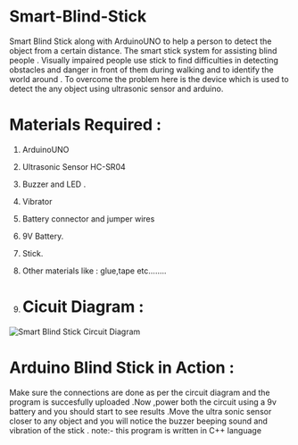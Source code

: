 # Smart-Blind-Stick
Smart Blind Stick along with ArduinoUNO to help a person to detect the object from a certain distance.
The smart stick system for assisting blind people . Visually impaired people use stick to find difficulties in detecting obstacles and danger in front of them during walking and to identify the world around .
To overcome the problem here is the device which is used to detect the any object using ultrasonic sensor and arduino.

# Materials Required : 
  1. ArduinoUNO
  2. Ultrasonic Sensor HC-SR04
  3. Buzzer and LED .
  4. Vibrator 
  5. Battery connector and jumper wires
  6. 9V Battery.
  7. Stick.
  8. Other materials like : glue,tape etc........

  9. # Cicuit Diagram :
![Smart Blind Stick Circuit Diagram](https://github.com/shivasaisandela2002/smart-blind-stick/assets/114988509/81a802d5-46ed-446c-b5d1-4575022d8b4e)

# Arduino Blind Stick in Action :
Make sure the connections are done as per the circuit diagram and the program is succesfully uploaded .Now ,power both the circuit using  a 9v battery and you should start to see results .Move the ultra sonic sensor closer to any object  and you will notice the buzzer beeping sound and vibration of the stick .
note:- this program is written in C++ language

